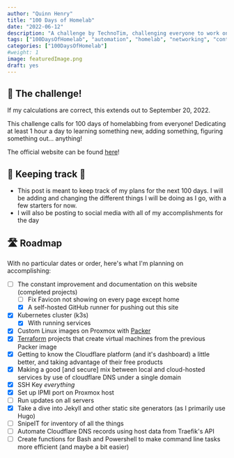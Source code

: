 ```yaml
---
author: "Quinn Henry"
title: "100 Days of Homelab"
date: "2022-06-12"
description: "A challenge by TechnoTim, challenging everyone to work on something in their homelab at least 1 hour a day, for 100 days."
tags: ["100DaysOfHomelab", "automation", "homelab", "networking", "containerization"]
categories: ["100DaysOfHomelab"]
#weight: 1
image: featuredImage.png
draft: yes
---
```


## 📆 The challenge!

If my calculations are correct, this extends out to September 20, 2022.

This challenge calls for 100 days of homelabbing from everyone! Dedicating at least 1 hour a day to learning something new, adding something, figuring something out... anything!

The official website can be found [here](https://100daysofhomelab.com)!


## 📝 Keeping track 📱

 - This post is meant to keep track of my plans for the next 100 days. I will be adding and changing the different things I will be doing as I go, with a few starters for now.
 - I will also be posting to social media with all of my accomplishments for the day


## 🛣️ Roadmap

With no particular dates or order, here's what I'm planning on accomplishing:

 - [ ] The constant improvement and documentation on this website (completed projects)
   - [ ] Fix Favicon not showing on every page except home
   - [X] A self-hosted GitHub runner for pushing out this site
 - [X] Kubernetes cluster (k3s)
   - [X] With running services
 - [X] Custom Linux images on Proxmox with [Packer](https://www.packer.io/)
 - [X] [Terraform](https://www.hashicorp.com/products/terraform) projects that create virtual machines from the previous Packer image
 - [X] Getting to know the Cloudflare platform (and it's dashboard) a little better, and taking advantage of their free products
 - [X] Making a good [and secure] mix between local and cloud-hosted services by use of cloudflare DNS under a single domain
 - [X] SSH Key *everything*
 - [X] Set up IPMI port on Proxmox host
 - [ ] Run updates on all servers
 - [X] Take a dive into Jekyll and other static site generators (as I primarily use Hugo)
 - [ ] SnipeIT for inventory of all the things
 - [ ] Automate Cloudflare DNS records using host data from Traefik's API
 - [ ] Create functions for Bash and Powershell to make command line tasks more efficient (and maybe a bit easier)